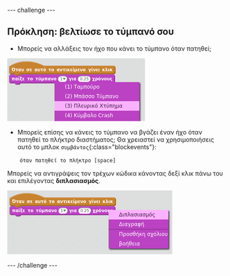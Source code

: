--- challenge ---

## Πρόκληση: βελτίωσε το τύμπανό σου

+ Μπορείς να αλλάξεις τον ήχο που κάνει το τύμπανο όταν πατηθεί;

![screenshot](images/band-drum-sound.png)

+ Μπορείς επίσης να κάνεις το τύμπανο να βγάζει έναν ήχο όταν πατηθεί το πλήκτρο διαστήματος; Θα χρειαστεί να χρησιμοποιήσεις αυτό το μπλοκ `συμβάντος`{:class="blockevents"}:

```blocks
    όταν πατηθεί το πλήκτρο [space]
```

Μπορείς να αντιγράψεις τον τρέχων κώδικα κάνοντας δεξί κλικ πάνω του και επιλέγοντας **διπλασιασμός**.

![screenshot](images/band-duplicate-code.png)

--- /challenge ---